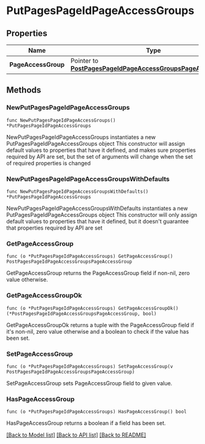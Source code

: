 # PutPagesPageIdPageAccessGroups

## Properties

Name | Type | Description | Notes
------------ | ------------- | ------------- | -------------
**PageAccessGroup** | Pointer to [**PostPagesPageIdPageAccessGroupsPageAccessGroup**](postPagesPageIdPageAccessGroups_page_access_group.md) |  | [optional] 

## Methods

### NewPutPagesPageIdPageAccessGroups

`func NewPutPagesPageIdPageAccessGroups() *PutPagesPageIdPageAccessGroups`

NewPutPagesPageIdPageAccessGroups instantiates a new PutPagesPageIdPageAccessGroups object
This constructor will assign default values to properties that have it defined,
and makes sure properties required by API are set, but the set of arguments
will change when the set of required properties is changed

### NewPutPagesPageIdPageAccessGroupsWithDefaults

`func NewPutPagesPageIdPageAccessGroupsWithDefaults() *PutPagesPageIdPageAccessGroups`

NewPutPagesPageIdPageAccessGroupsWithDefaults instantiates a new PutPagesPageIdPageAccessGroups object
This constructor will only assign default values to properties that have it defined,
but it doesn't guarantee that properties required by API are set

### GetPageAccessGroup

`func (o *PutPagesPageIdPageAccessGroups) GetPageAccessGroup() PostPagesPageIdPageAccessGroupsPageAccessGroup`

GetPageAccessGroup returns the PageAccessGroup field if non-nil, zero value otherwise.

### GetPageAccessGroupOk

`func (o *PutPagesPageIdPageAccessGroups) GetPageAccessGroupOk() (*PostPagesPageIdPageAccessGroupsPageAccessGroup, bool)`

GetPageAccessGroupOk returns a tuple with the PageAccessGroup field if it's non-nil, zero value otherwise
and a boolean to check if the value has been set.

### SetPageAccessGroup

`func (o *PutPagesPageIdPageAccessGroups) SetPageAccessGroup(v PostPagesPageIdPageAccessGroupsPageAccessGroup)`

SetPageAccessGroup sets PageAccessGroup field to given value.

### HasPageAccessGroup

`func (o *PutPagesPageIdPageAccessGroups) HasPageAccessGroup() bool`

HasPageAccessGroup returns a boolean if a field has been set.


[[Back to Model list]](../README.md#documentation-for-models) [[Back to API list]](../README.md#documentation-for-api-endpoints) [[Back to README]](../README.md)


